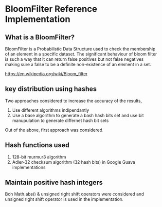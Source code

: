 # BloomFilter Reference Implementation

## What is a BloomFilter?
BloomFilter is a Probabilistic Data Structure used to check the membership of an element in a specific dataset. The significant behaviour of bloom filter is such a way that it can return false positives but not false negatives making sure a false to be a definite non-existence of an element in a set.

https://en.wikipedia.org/wiki/Bloom_filter

## key distribution using hashes

Two approaches considered to increase the accuracy of the results,
1. Use different algorithms indipendantly
2. Use a base algorithm to generate a bash hash bits set and use bit manupulation to generate differnet hash bit sets

Out of the above, first approach was considered.

## Hash functions used

1.  128-bit murmur3 algorithm
2.  Adler-32 checksum algorithm (32 hash bits) in Google Guava implementations

## Maintain positive hash integers

Boh Math.abs() & unsigned right shift operators were considered and unsigned right shift operator is used in the implementation.

